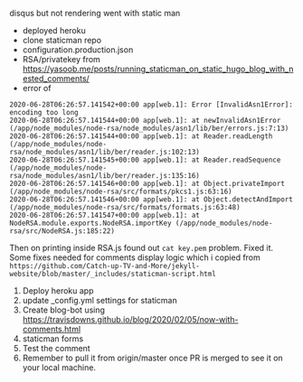 disqus but not rendering
went with static man
- deployed heroku
- clone staticman repo
- configuration.production.json
- RSA/privatekey from https://yasoob.me/posts/running_staticman_on_static_hugo_blog_with_nested_comments/
- error of 
```
2020-06-28T06:26:57.141542+00:00 app[web.1]: Error [InvalidAsn1Error]: encoding too long
2020-06-28T06:26:57.141544+00:00 app[web.1]: at newInvalidAsn1Error (/app/node_modules/node-rsa/node_modules/asn1/lib/ber/errors.js:7:13)
2020-06-28T06:26:57.141544+00:00 app[web.1]: at Reader.readLength (/app/node_modules/node-rsa/node_modules/asn1/lib/ber/reader.js:102:13)
2020-06-28T06:26:57.141545+00:00 app[web.1]: at Reader.readSequence (/app/node_modules/node-rsa/node_modules/asn1/lib/ber/reader.js:135:16)
2020-06-28T06:26:57.141546+00:00 app[web.1]: at Object.privateImport (/app/node_modules/node-rsa/src/formats/pkcs1.js:63:16)
2020-06-28T06:26:57.141546+00:00 app[web.1]: at Object.detectAndImport (/app/node_modules/node-rsa/src/formats/formats.js:63:48)
2020-06-28T06:26:57.141547+00:00 app[web.1]: at NodeRSA.module.exports.NodeRSA.importKey (/app/node_modules/node-rsa/src/NodeRSA.js:185:22)
```

Then on printing inside RSA.js found out `cat key.pem` problem. Fixed it.
Some fixes needed for comments display logic which i copied from `https://github.com/Catch-up-TV-and-More/jekyll-website/blob/master/_includes/staticman-script.html`

1. Deploy heroku app
2. update _config.yml settings for staticman
3. Create blog-bot using https://travisdowns.github.io/blog/2020/02/05/now-with-comments.html
4. staticman forms
5. Test the comment
6. Remember to pull it from origin/master once PR is merged to see it on your local machine.